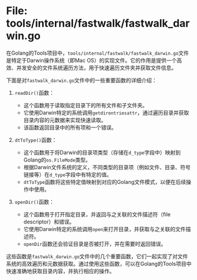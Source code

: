 # File: tools/internal/fastwalk/fastwalk_darwin.go

在Golang的Tools项目中，`tools/internal/fastwalk/fastwalk_darwin.go`文件是特定于Darwin操作系统（即Mac OS）的实现文件。它的作用是提供一个高效、并发安全的文件系统遍历方法，用于快速遍历文件夹并获取文件信息。

下面是对`fastwalk_darwin.go`文件中的一些重要函数的详细介绍：

1. `readDir()`函数：
   - 这个函数用于读取指定目录下的所有文件和子文件夹。
   - 它使用Darwin特定的系统调用`getdirentriesattr`，通过遍历目录并获取目录内容的元数据来实现快速读取。
   - 该函数返回目录中的所有项和一个错误。

2. `dtToType()`函数：
   - 这个函数用于将Darwin的目录项类型（存储在`d_type`字段中）映射到Golang的`os.FileMode`类型。
   - 根据Darwin文件系统的定义，不同类型的目录项（例如文件、目录、符号链接等）在`d_type`字段中有特定的值。
   - `dtToType`函数将这些特定值映射到对应的Golang文件模式，以便在后续操作中使用。

3. `openDir()`函数：
   - 这个函数用于打开指定目录，并返回与之关联的文件描述符（file descriptor）和错误。
   - 它使用Darwin特定的系统调用`open`来打开目录，并获取与之关联的文件描述符。
   - `openDir`函数还会验证目录是否被打开，并在需要时返回错误。

这些函数是`fastwalk_darwin.go`文件中的几个重要函数，它们一起实现了对文件系统的高效遍历和元数据获取。通过使用这些函数，可以在Golang的Tools项目中快速准确地获取目录内容，并执行相应的操作。

